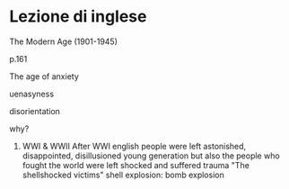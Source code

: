 # Lezione di inglese

The Modern Age  (1901-1945)

p.161

The age of anxiety  

uenasyness

disorientation

why?
1. WWI & WWII
After WWI english people were left astonished, disappointed, disillusioned young generation but also the people who fought the world were left shocked and suffered trauma
"The shellshocked victims" shell explosion: bomb explosion
<!--stackedit_data:
eyJoaXN0b3J5IjpbNjY3MDcxNzU1XX0=
-->